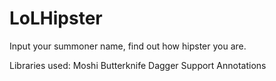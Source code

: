 # LoLHipster

Input your summoner name, find out how hipster you are. 

Libraries used:
Moshi
Butterknife
Dagger
Support Annotations

